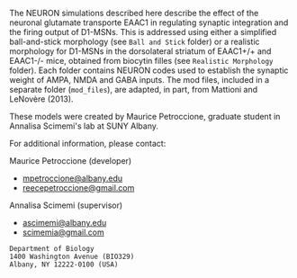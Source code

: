 The NEURON simulations described here describe the effect of the neuronal glutamate transporte EAAC1 in regulating synaptic integration and the firing output of D1-MSNs. 
This is addressed using either a simplified ball-and-stick morphology (see `Ball and Stick` folder) or a realistic morphology for D1-MSNs in the dorsolateral striatum of EAAC1+/+ and EAAC1-/- mice, obtained from biocytin filles (see `Realistic Morphology` folder).
Each folder contains NEURON codes used to establish the synaptic weight of AMPA, NMDA and GABA inputs.
The mod files, included in a separate folder (`mod_files`), are adapted, in part, from Mattioni and LeNovère (2013). 

These models were created by Maurice Petroccione, graduate student in Annalisa Scimemi's lab at SUNY Albany.

For additional information, please contact:

Maurice Petroccione (developer)
- mpetroccione@albany.edu
- reecepetroccione@gmail.com 

Annalisa Scimemi (supervisor)	
- ascimemi@albany.edu 
- scimemia@gmail.com

```
Department of Biology
1400 Washington Avenue (BIO329)
Albany, NY 12222-0100 (USA)
```